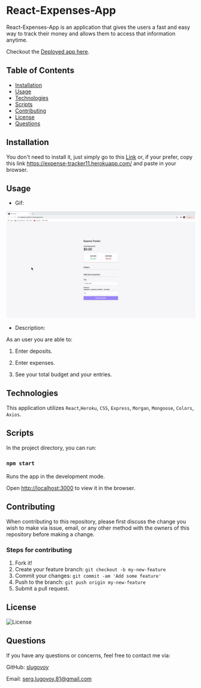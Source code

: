 # React-Expenses-App

React-Expenses-App is an application  that gives the users  a fast and easy way to track their money and allows them to access that information anytime. 

Checkout the [Deployed app here](https://expense-tracker11.herokuapp.com/).

## Table of Contents
* [Installation](#installation)
* [Usage](#usage)
* [Technologies](#technologies)
* [Scripts](#Scripts)
* [Contributing](#contributing)
* [License](#license)
* [Questions](#questions)

## Installation

You don't need to install it, just simply go to this [Link](https://expense-tracker11.herokuapp.com/) or, if your prefer, copy this link https://expense-tracker11.herokuapp.com/ and paste in your browser.


## Usage

* Gif:

![Demo](./client/public/ExpensesTracker.gif)


* Description:

As an user you are able to:

1. Enter deposits.

2. Enter expenses.

3. See your total budget and your entries.

## Technologies

This application utilizes `React`,`Heroku`, `CSS`, `Express`, `Morgan`, `Mongoose`, `Colors`, `Axios`.

## Scripts

In the project directory, you can run:

### `npm start`

Runs the app in the development mode.

Open [http://localhost:3000](http://localhost:3000) to view it in the browser.


## Contributing

When contributing to this repository, please first discuss the change you wish to make via issue, email, or any other method with the owners of this repository before making a change.

### Steps for contributing
1. Fork it!
2. Create your feature branch: `git checkout -b my-new-feature`
3. Commit your changes: `git commit -am 'Add some feature'`
4. Push to the branch: `git push origin my-new-feature`
5. Submit a pull request.


## License


![License](https://img.shields.io/badge/License-MIT-blue)


## Questions

If you have any questions or concerns, feel free to contact me via:

GitHub: [slugovoy](https://github.com/slugovoy)

Email: serg.lugovoy.81@gmail.com